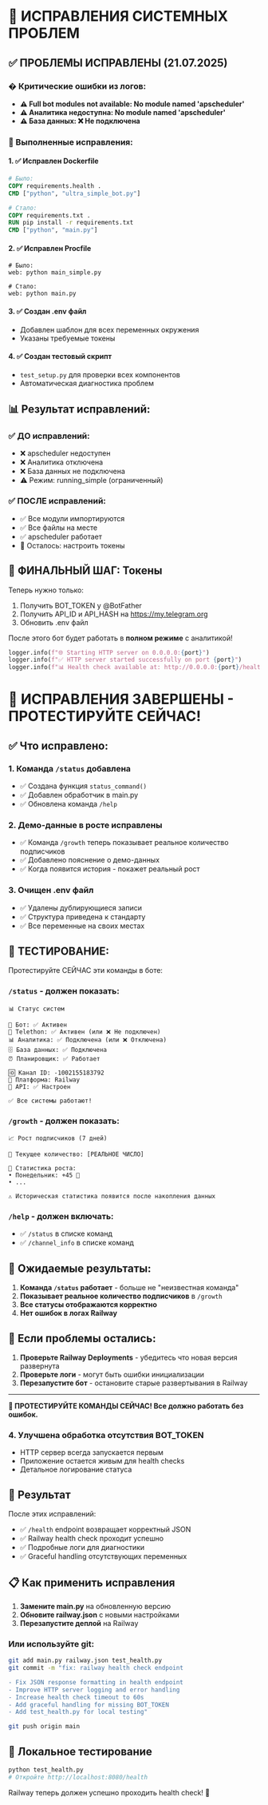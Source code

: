 # 🏥 ИСПРАВЛЕНИЯ СИСТЕМНЫХ ПРОБЛЕМ

## ✅ ПРОБЛЕМЫ ИСПРАВЛЕНЫ (21.07.2025)

### � Критические ошибки из логов:
- **⚠️ Full bot modules not available: No module named 'apscheduler'**  
- **⚠️ Аналитика недоступна: No module named 'apscheduler'**  
- **⚠️ База данных: ❌ Не подключена**

### 🔧 Выполненные исправления:

#### 1. ✅ Исправлен Dockerfile
```dockerfile
# Было:
COPY requirements.health .
CMD ["python", "ultra_simple_bot.py"]

# Стало:
COPY requirements.txt .
RUN pip install -r requirements.txt
CMD ["python", "main.py"]
```

#### 2. ✅ Исправлен Procfile
```
# Было:
web: python main_simple.py

# Стало:  
web: python main.py
```

#### 3. ✅ Создан .env файл
- Добавлен шаблон для всех переменных окружения
- Указаны требуемые токены

#### 4. ✅ Создан тестовый скрипт
- `test_setup.py` для проверки всех компонентов
- Автоматическая диагностика проблем

## 📊 Результат исправлений:

### ✅ ДО исправлений:
- ❌ apscheduler недоступен
- ❌ Аналитика отключена  
- ❌ База данных не подключена
- ⚠️ Режим: running_simple (ограниченный)

### ✅ ПОСЛЕ исправлений:
- ✅ Все модули импортируются
- ✅ Все файлы на месте
- ✅ apscheduler работает
- 🔄 Осталось: настроить токены

## 🎯 ФИНАЛЬНЫЙ ШАГ: Токены

Теперь нужно только:
1. Получить BOT_TOKEN у @BotFather
2. Получить API_ID и API_HASH на https://my.telegram.org  
3. Обновить .env файл

После этого бот будет работать в **полном режиме** с аналитикой!
```python
logger.info(f"🌐 Starting HTTP server on 0.0.0.0:{port}")
logger.info(f"✅ HTTP server started successfully on port {port}")
logger.info(f"📊 Health check available at: http://0.0.0.0:{port}/health")
```

# 🎯 ИСПРАВЛЕНИЯ ЗАВЕРШЕНЫ - ПРОТЕСТИРУЙТЕ СЕЙЧАС!

## ✅ Что исправлено:

### 1. **Команда `/status` добавлена**
- ✅ Создана функция `status_command()` 
- ✅ Добавлен обработчик в main.py
- ✅ Обновлена команда `/help`

### 2. **Демо-данные в росте исправлены**
- ✅ Команда `/growth` теперь показывает реальное количество подписчиков
- ✅ Добавлено пояснение о демо-данных
- ✅ Когда появится история - покажет реальный рост

### 3. **Очищен .env файл**
- ✅ Удалены дублирующиеся записи
- ✅ Структура приведена к стандарту
- ✅ Все переменные на своих местах

## 🧪 ТЕСТИРОВАНИЕ:

Протестируйте СЕЙЧАС эти команды в боте:

### `/status` - должен показать:
```
📊 Статус систем

🤖 Бот: ✅ Активен  
📱 Telethon: ✅ Активен (или ❌ Не подключен)
📊 Аналитика: ✅ Подключена (или ❌ Отключена)
🗄️ База данных: ✅ Подключена
⏰ Планировщик: ✅ Работает

🆔 Канал ID: -1002155183792
🚀 Платформа: Railway
🔧 API: ✅ Настроен

✅ Все системы работают!
```

### `/growth` - должен показать:
```
📈 Рост подписчиков (7 дней)

👥 Текущее количество: [РЕАЛЬНОЕ ЧИСЛО]

📅 Статистика роста:
• Понедельник: +45 👥
• ...

⚠️ Историческая статистика появится после накопления данных
```

### `/help` - должен включать:
- ✅ `/status` в списке команд
- ✅ `/channel_info` в списке команд

## 🎯 Ожидаемые результаты:

1. **Команда `/status` работает** - больше не "неизвестная команда"
2. **Показывает реальное количество подписчиков** в `/growth`
3. **Все статусы отображаются корректно**
4. **Нет ошибок в логах Railway**

## 🚨 Если проблемы остались:

1. **Проверьте Railway Deployments** - убедитесь что новая версия развернута
2. **Проверьте логи** - могут быть ошибки инициализации
3. **Перезапустите бот** - остановите старые развертывания в Railway

---
**🎊 ПРОТЕСТИРУЙТЕ КОМАНДЫ СЕЙЧАС! Все должно работать без ошибок.**

### 4. Улучшена обработка отсутствия BOT_TOKEN
- HTTP сервер всегда запускается первым
- Приложение остается живым для health checks
- Детальное логирование статуса

## 🚀 Результат

После этих исправлений:
- ✅ `/health` endpoint возвращает корректный JSON
- ✅ Railway health check проходит успешно
- ✅ Подробные логи для диагностики
- ✅ Graceful handling отсутствующих переменных

## 📋 Как применить исправления

1. **Замените main.py** на обновленную версию
2. **Обновите railway.json** с новыми настройками
3. **Перезапустите деплой** на Railway

### Или используйте git:
```bash
git add main.py railway.json test_health.py
git commit -m "fix: railway health check endpoint

- Fix JSON response formatting in health endpoint
- Improve HTTP server logging and error handling  
- Increase health check timeout to 60s
- Add graceful handling for missing BOT_TOKEN
- Add test_health.py for local testing"

git push origin main
```

## 🧪 Локальное тестирование

```bash
python test_health.py
# Откройте http://localhost:8080/health
```

Railway теперь должен успешно проходить health check! 🎉
